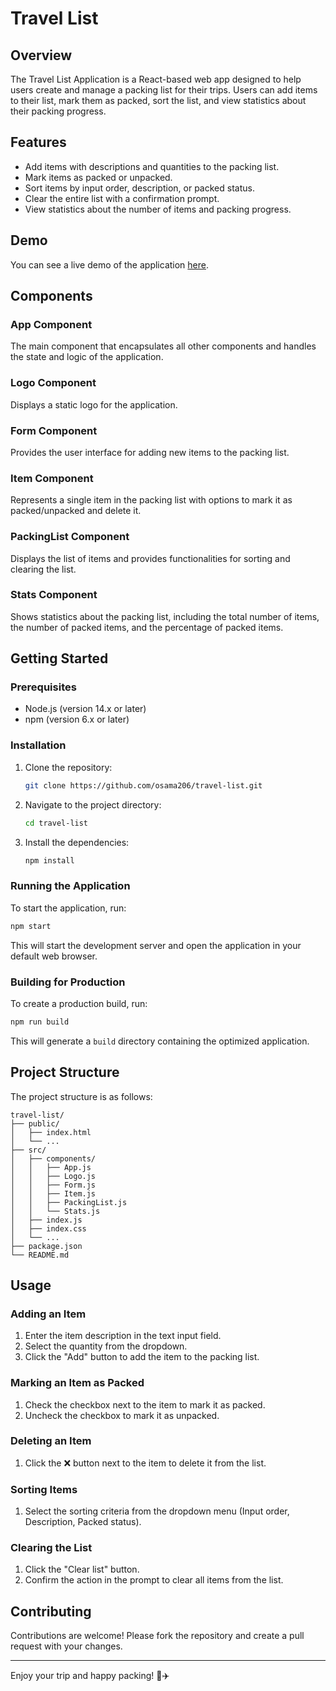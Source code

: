 # Travel List

## Overview

The Travel List Application is a React-based web app designed to help users create and manage a packing list for their trips. Users can add items to their list, mark them as packed, sort the list, and view statistics about their packing progress.

## Features

- Add items with descriptions and quantities to the packing list.
- Mark items as packed or unpacked.
- Sort items by input order, description, or packed status.
- Clear the entire list with a confirmation prompt.
- View statistics about the number of items and packing progress.

## Demo

You can see a live demo of the application [here](https://osama206.github.io/travel-list).

## Components

### App Component
The main component that encapsulates all other components and handles the state and logic of the application.

### Logo Component
Displays a static logo for the application.

### Form Component
Provides the user interface for adding new items to the packing list.

### Item Component
Represents a single item in the packing list with options to mark it as packed/unpacked and delete it.

### PackingList Component
Displays the list of items and provides functionalities for sorting and clearing the list.

### Stats Component
Shows statistics about the packing list, including the total number of items, the number of packed items, and the percentage of packed items.

## Getting Started

### Prerequisites
- Node.js (version 14.x or later)
- npm (version 6.x or later)

### Installation
1. Clone the repository:
   ```bash
   git clone https://github.com/osama206/travel-list.git
   ```
2. Navigate to the project directory:
   ```bash
   cd travel-list
   ```
3. Install the dependencies:
   ```bash
   npm install
   ```

### Running the Application
To start the application, run:
```bash
npm start
```
This will start the development server and open the application in your default web browser.

### Building for Production
To create a production build, run:
```bash
npm run build
```
This will generate a `build` directory containing the optimized application.

## Project Structure
The project structure is as follows:
```
travel-list/
├── public/
│   ├── index.html
│   └── ...
├── src/
│   ├── components/
│   │   ├── App.js
│   │   ├── Logo.js
│   │   ├── Form.js
│   │   ├── Item.js
│   │   ├── PackingList.js
│   │   └── Stats.js
│   ├── index.js
│   ├── index.css
│   └── ...
├── package.json
└── README.md
```

## Usage

### Adding an Item
1. Enter the item description in the text input field.
2. Select the quantity from the dropdown.
3. Click the "Add" button to add the item to the packing list.

### Marking an Item as Packed
1. Check the checkbox next to the item to mark it as packed.
2. Uncheck the checkbox to mark it as unpacked.

### Deleting an Item
1. Click the ❌ button next to the item to delete it from the list.

### Sorting Items
1. Select the sorting criteria from the dropdown menu (Input order, Description, Packed status).

### Clearing the List
1. Click the "Clear list" button.
2. Confirm the action in the prompt to clear all items from the list.

## Contributing
Contributions are welcome! Please fork the repository and create a pull request with your changes.

---

Enjoy your trip and happy packing! 🧳✈️
